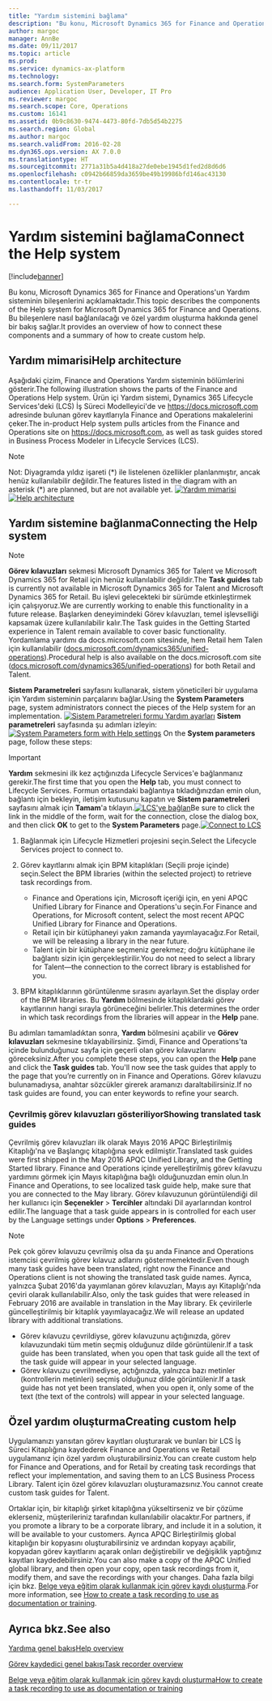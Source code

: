 ```yaml
---
title: "Yardım sistemini bağlama"
description: "Bu konu, Microsoft Dynamics 365 for Finance and Operations için Yardım sisteminin bileşenleri açıklar ve bu bileşenleri nasıl bağlanacağınıza genel bakış ve özel yardımın nasıl oluşturulacağının bir özetini sunar."
author: margoc
manager: AnnBe
ms.date: 09/11/2017
ms.topic: article
ms.prod: 
ms.service: dynamics-ax-platform
ms.technology: 
ms.search.form: SystemParameters
audience: Application User, Developer, IT Pro
ms.reviewer: margoc
ms.search.scope: Core, Operations
ms.custom: 16141
ms.assetid: 0b9c8630-9474-4473-80fd-7db5d54b2275
ms.search.region: Global
ms.author: margoc
ms.search.validFrom: 2016-02-28
ms.dyn365.ops.version: AX 7.0.0
ms.translationtype: HT
ms.sourcegitcommit: 2771a31b5a4d418a27de0ebe1945d1fed2d8d6d6
ms.openlocfilehash: c0942b66859da3659be49b19986bfd146ac43130
ms.contentlocale: tr-tr
ms.lasthandoff: 11/03/2017

---
```


# <a name="connect-the-help-system"></a><span data-ttu-id="5087a-103">Yardım sistemini bağlama</span><span class="sxs-lookup"><span data-stu-id="5087a-103">Connect the Help system</span></span>

[!include[banner](../includes/banner.md)]


<span data-ttu-id="5087a-104">Bu konu, Microsoft Dynamics 365 for Finance and Operations'un Yardım sisteminin bileşenlerini açıklamaktadır.</span><span class="sxs-lookup"><span data-stu-id="5087a-104">This topic describes the components of the Help system for Microsoft Dynamics 365 for Finance and Operations.</span></span> <span data-ttu-id="5087a-105">Bu bileşenlere nasıl bağlanılacağı ve özel yardım oluşturma hakkında genel bir bakış sağlar.</span><span class="sxs-lookup"><span data-stu-id="5087a-105">It provides an overview of how to connect these components and a summary of how to create custom help.</span></span> 

## <a name="help-architecture"></a><span data-ttu-id="5087a-106">Yardım mimarisi</span><span class="sxs-lookup"><span data-stu-id="5087a-106">Help architecture</span></span>
<span data-ttu-id="5087a-107">Aşağıdaki çizim, Finance and Operations Yardım sisteminin bölümlerini gösterir.</span><span class="sxs-lookup"><span data-stu-id="5087a-107">The following illustration shows the parts of the Finance and Operations Help system.</span></span> <span data-ttu-id="5087a-108">Ürün içi Yardım sistemi, Dynamics 365 Lifecycle Services'deki (LCS) İş Süreci Modelleyici'de ve https://docs.microsoft.com adresinde bulunan görev kayıtlarıyla Finance and Operations makalelerini çeker.</span><span class="sxs-lookup"><span data-stu-id="5087a-108">The in-product Help system pulls articles from the Finance and Operations site on https://docs.microsoft.com, as well as task guides stored in Business Process Modeler in Lifecycle Services (LCS).</span></span> 
> [!NOTE]
> <span data-ttu-id="5087a-109">Not: Diyagramda yıldız işareti (\*) ile listelenen özellikler planlanmıştır, ancak henüz kullanılabilir değildir.</span><span class="sxs-lookup"><span data-stu-id="5087a-109">The features listed in the diagram with an asterisk (\*) are planned, but are not available yet.</span></span> <span data-ttu-id="5087a-110">[![Yardım mimarisi](./media/help-architecture.png)](./media/help-architecture.png)</span><span class="sxs-lookup"><span data-stu-id="5087a-110">[![Help architecture](./media/help-architecture.png)](./media/help-architecture.png)</span></span>


## <a name="connecting-the-help-system"></a><span data-ttu-id="5087a-111">Yardım sistemine bağlanma</span><span class="sxs-lookup"><span data-stu-id="5087a-111">Connecting the Help system</span></span>
> [!NOTE]
> <span data-ttu-id="5087a-112">**Görev kılavuzları** sekmesi Microsoft Dynamics 365 for Talent ve Microsoft Dynamics 365 for Retail için henüz kullanılabilir değildir.</span><span class="sxs-lookup"><span data-stu-id="5087a-112">The **Task guides** tab is currently not available in Microsoft Dynamics 365 for Talent and Microsoft Dynamics 365 for Retail.</span></span> <span data-ttu-id="5087a-113">Bu işlevi gelecekteki bir sürümde etkinleştirmek için çalışıyoruz.</span><span class="sxs-lookup"><span data-stu-id="5087a-113">We are currently working to enable this functionality in a future release.</span></span> <span data-ttu-id="5087a-114">Başlarken deneyimindeki Görev kılavuzları, temel işlevselliği kapsamak üzere kullanılabilir kalır.</span><span class="sxs-lookup"><span data-stu-id="5087a-114">The Task guides in the Getting Started experience in Talent remain available to cover basic functionality.</span></span> <span data-ttu-id="5087a-115">Yordamlama yardımı da docs.microsoft.com sitesinde, hem Retail hem Talen için kullanılabilir ([docs.microsoft.com/dynamics365/unified-operations](../../index.md)).</span><span class="sxs-lookup"><span data-stu-id="5087a-115">Procedural help is also available on the docs.microsoft.com site ([docs.microsoft.com/dynamics365/unified-operations](../../index.md)) for both Retail and Talent.</span></span>
 

<span data-ttu-id="5087a-116">**Sistem Parametreleri** sayfasını kullanarak, sistem yöneticileri bir uygulama için Yardım sisteminin parçalarını bağlar.</span><span class="sxs-lookup"><span data-stu-id="5087a-116">Using the **System Parameters** page, system administrators connect the pieces of the Help system for an implementation.</span></span> <span data-ttu-id="5087a-117">[![Sistem Parametreleri formu Yardım ayarları](./media/system-parameters_ops-1024x437.png)](./media/system-parameters_ops.png) **Sistem parametreleri** sayfasında şu adımları izleyin:</span><span class="sxs-lookup"><span data-stu-id="5087a-117">[![System Parameters form with Help settings](./media/system-parameters_ops-1024x437.png)](./media/system-parameters_ops.png) On the **System parameters** page, follow these steps:</span></span>

> [!IMPORTANT]
> <span data-ttu-id="5087a-118">**Yardım** sekmesini ilk kez açtığınızda Lifecycle Services'e bağlanmanız gerekir.</span><span class="sxs-lookup"><span data-stu-id="5087a-118">The first time that you open the **Help** tab, you must connect to Lifecycle Services.</span></span> <span data-ttu-id="5087a-119">Formun ortasındaki bağlantıya tıkladığınızdan emin olun, bağlantı için bekleyin, iletişim kutusunu kapatın ve **Sistem parametreleri** sayfasını almak için **Tamam**'a tıklayın.[![LCS'ye bağlan](./media/connect-to-lcs-crop-1024x365.png "LCS'ye bağlan")](./media/connect-to-lcs-crop.png)</span><span class="sxs-lookup"><span data-stu-id="5087a-119">Be sure to click the link in the middle of the form, wait for the connection, close the dialog box, and then click **OK** to get to the **System Parameters** page.[![Connect to LCS](./media/connect-to-lcs-crop-1024x365.png "Connect to LCS")](./media/connect-to-lcs-crop.png)</span></span>

1.  <span data-ttu-id="5087a-120">Bağlanmak için Lifecycle Hizmetleri projesini seçin.</span><span class="sxs-lookup"><span data-stu-id="5087a-120">Select the Lifecycle Services project to connect to.</span></span>
2.  <span data-ttu-id="5087a-121">Görev kayıtlarını almak için BPM kitaplıkları (Seçili proje içinde) seçin.</span><span class="sxs-lookup"><span data-stu-id="5087a-121">Select the BPM libraries (within the selected project) to retrieve task recordings from.</span></span>
    - <span data-ttu-id="5087a-122">Finance and Operations için, Microsoft içeriği için, en yeni APQC Unified Library for Finance and Operations'u seçin.</span><span class="sxs-lookup"><span data-stu-id="5087a-122">For Finance and Operations, for Microsoft content, select the most recent APQC Unified Library for Finance and Operations.</span></span> 
    - <span data-ttu-id="5087a-123">Retail için bir kütüphaneyi yakın zamanda yayımlayacağız.</span><span class="sxs-lookup"><span data-stu-id="5087a-123">For Retail, we will be releasing a library in the near future.</span></span> 
    - <span data-ttu-id="5087a-124">Talent için bir kütüphane seçmeniz gerekmez; doğru kütüphane ile bağlantı sizin için gerçekleştirilir.</span><span class="sxs-lookup"><span data-stu-id="5087a-124">You do not need to select a library for Talent—the connection to the correct library is established for you.</span></span> 

3.  <span data-ttu-id="5087a-125">BPM kitaplıklarının görüntülenme sırasını ayarlayın.</span><span class="sxs-lookup"><span data-stu-id="5087a-125">Set the display order of the BPM libraries.</span></span> <span data-ttu-id="5087a-126">Bu **Yardım** bölmesinde kitaplıklardaki görev kayıtlarının hangi sırayla görüneceğini belirler.</span><span class="sxs-lookup"><span data-stu-id="5087a-126">This determines the order in which task recordings from the libraries will appear in the **Help** pane.</span></span>

<span data-ttu-id="5087a-127">Bu adımları tamamladıktan sonra, **Yardım** bölmesini açabilir ve **Görev kılavuzları** sekmesine tıklayabilirsiniz. Şimdi, Finance and Operations'ta içinde bulunduğunuz sayfa için geçerli olan görev kılavuzlarını göreceksiniz.</span><span class="sxs-lookup"><span data-stu-id="5087a-127">After you complete these steps, you can open the **Help** pane and click the **Task guides** tab. You'll now see the task guides that apply to the page that you’re currently on in Finance and Operations.</span></span> <span data-ttu-id="5087a-128">Görev kılavuzu bulunamadıysa, anahtar sözcükler girerek aramanızı daraltabilirsiniz.</span><span class="sxs-lookup"><span data-stu-id="5087a-128">If no task guides are found, you can enter keywords to refine your search.</span></span>

### <a name="showing-translated-task-guides"></a><span data-ttu-id="5087a-129">Çevrilmiş görev kılavuzları gösteriliyor</span><span class="sxs-lookup"><span data-stu-id="5087a-129">Showing translated task guides</span></span>

<span data-ttu-id="5087a-130">Çevrilmiş görev kılavuzları ilk olarak Mayıs 2016 APQC Birleştirilmiş Kitaplığı'na ve Başlangıç kitaplığına sevk edilmiştir.</span><span class="sxs-lookup"><span data-stu-id="5087a-130">Translated task guides were first shipped in the May 2016 APQC Unified Library, and the Getting Started library.</span></span> <span data-ttu-id="5087a-131">Finance and Operations içinde yerelleştirilmiş görev kılavuzu yardımını görmek için Mayıs kitaplığına bağlı olduğunuzdan emin olun.</span><span class="sxs-lookup"><span data-stu-id="5087a-131">In Finance and Operations, to see localized task guide help, make sure that you are connected to the May library.</span></span> <span data-ttu-id="5087a-132">Görev kılavuzunun görüntülendiği dil her kullanıcı için **Seçenekler** &gt; **Tercihler** altındaki Dil ayarlarından kontrol edilir.</span><span class="sxs-lookup"><span data-stu-id="5087a-132">The language that a task guide appears in is controlled for each user by the Language settings under **Options** &gt; **Preferences**.</span></span> 

> [!NOTE]
> <span data-ttu-id="5087a-133">Pek çok görev kılavuzu çevrilmiş olsa da şu anda Finance and Operations istemcisi çevrilmiş görev kılavuz adlarını göstermemektedir.</span><span class="sxs-lookup"><span data-stu-id="5087a-133">Even though many task guides have been translated, right now the Finance and Operations client is not showing the translated task guide names.</span></span> <span data-ttu-id="5087a-134">Ayrıca, yalnızca Şubat 2016'da yayımlanan görev kılavuzları, Mayıs ayı Kitaplığı'nda çeviri olarak kullanılabilir.</span><span class="sxs-lookup"><span data-stu-id="5087a-134">Also, only the task guides that were released in February 2016 are available in translation in the May library.</span></span> <span data-ttu-id="5087a-135">Ek çevirilerle güncelleştirilmiş bir kitaplık yayımlayacağız.</span><span class="sxs-lookup"><span data-stu-id="5087a-135">We will release an updated library with additional translations.</span></span>
> -   <span data-ttu-id="5087a-136">Görev kılavuzu çevrildiyse, görev kılavuzunu açtığınızda, görev kılavuzundaki tüm metin seçmiş olduğunuz dilde görüntülenir.</span><span class="sxs-lookup"><span data-stu-id="5087a-136">If a task guide has been translated, when you open that task guide all the text of the task guide will appear in your selected language.</span></span>
> -   <span data-ttu-id="5087a-137">Görev kılavuzu çevrilmediyse, açtığınızda, yalnızca bazı metinler (kontrollerin metinleri) seçmiş olduğunuz dilde görüntülenir.</span><span class="sxs-lookup"><span data-stu-id="5087a-137">If a task guide has not yet been translated, when you open it, only some of the text (the text of the controls) will appear in your selected language.</span></span>

## <a name="creating-custom-help"></a><span data-ttu-id="5087a-138">Özel yardım oluşturma</span><span class="sxs-lookup"><span data-stu-id="5087a-138">Creating custom help</span></span>
<span data-ttu-id="5087a-139">Uygulamanızı yansıtan görev kayıtları oluşturarak ve bunları bir LCS İş Süreci Kitaplığına kaydederek Finance and Operations ve Retail uygulamanız için özel yardım oluşturabilirsiniz.</span><span class="sxs-lookup"><span data-stu-id="5087a-139">You can create custom help for Finance and Operations, and for Retail by creating task recordings that reflect your implementation, and saving them to an LCS Business Process Library.</span></span> <span data-ttu-id="5087a-140">Talent için özel görev kılavuzları oluşturamazsınız.</span><span class="sxs-lookup"><span data-stu-id="5087a-140">You cannot create custom task guides for Talent.</span></span> 

<span data-ttu-id="5087a-141">Ortaklar için, bir kitaplığı şirket kitaplığına yükseltirseniz ve bir çözüme eklerseniz, müşterileriniz tarafından kullanılabilir olacaktır.</span><span class="sxs-lookup"><span data-stu-id="5087a-141">For partners, if you promote a library to be a corporate library, and include it in a solution, it will be available to your customers.</span></span> <span data-ttu-id="5087a-142">Ayrıca APQC Birleştirilmiş global kitaplığın bir kopyasını oluşturabilirsiniz ve ardından kopyayı açabilir, kopyadan görev kayıtlarını açarak onları değiştirebilir ve değişiklik yaptığınız kayıtları kaydedebilirsiniz.</span><span class="sxs-lookup"><span data-stu-id="5087a-142">You can also make a copy of the APQC Unified global library, and then open your copy, open task recordings from it, modify them, and save the recordings with your changes.</span></span> <span data-ttu-id="5087a-143">Daha fazla bilgi için bkz. [Belge veya eğitim olarak kullanmak için görev kaydı oluşturma](../../dev-itpro/user-interface/task-recorder.md).</span><span class="sxs-lookup"><span data-stu-id="5087a-143">For more information, see [How to create a task recording to use as documentation or training](../../dev-itpro/user-interface/task-recorder.md).</span></span>

<a name="see-also"></a><span data-ttu-id="5087a-144">Ayrıca bkz.</span><span class="sxs-lookup"><span data-stu-id="5087a-144">See also</span></span>
--------

[<span data-ttu-id="5087a-145">Yardıma genel bakış</span><span class="sxs-lookup"><span data-stu-id="5087a-145">Help overview</span></span>](help-overview.md)

[<span data-ttu-id="5087a-146">Görev kaydedici genel bakışı</span><span class="sxs-lookup"><span data-stu-id="5087a-146">Task recorder overview</span></span>](../../dev-itpro/user-interface/task-recorder.md)

[<span data-ttu-id="5087a-147">Belge veya eğitim olarak kullanmak için görev kaydı oluşturma</span><span class="sxs-lookup"><span data-stu-id="5087a-147">How to create a task recording to use as documentation or training</span></span>](../../dev-itpro/user-interface/task-recorder-training-docs.md)






